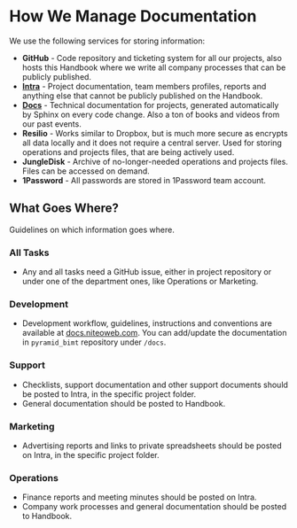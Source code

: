 # How We Manage Documentation

We use the following services for storing information:

- **GitHub** - Code repository and ticketing system for all our projects, also hosts this Handbook where we write all company processes that can be publicly published.
- **[Intra](https://intra.niteoweb.com)** - Project documentation, team members profiles, reports and anything else that cannot be publicly published on the Handbook.
- **[Docs](http://docs.niteoweb.com)** - Technical documentation for projects, generated automatically by Sphinx on every code change. Also a ton of books and videos from our past events.
- **Resilio** - Works similar to Dropbox, but is much more secure as encrypts all data locally and it does not require a central server. Used for storing operations and projects files, that are being actively used.
- **JungleDisk** - Archive of no-longer-needed operations and projects files. Files can be accessed on demand.
- **1Password** - All passwords are stored in 1Password team account.

## What Goes Where?

Guidelines on which information goes where.

### All Tasks

- Any and all tasks need a GitHub issue, either in project repository or under one of the department ones, like Operations or Marketing.

### Development

- Development workflow, guidelines, instructions and conventions are available at [docs.niteoweb.com](http://docs.niteoweb.com/pyramid_bimt/process.html). You can add/update the documentation in `pyramid_bimt` repository under `/docs`.

### Support

- Checklists, support documentation and other support documents should be posted to Intra, in the specific project folder.
- General documentation should be posted to Handbook.

### Marketing

- Advertising reports and links to private spreadsheets should be posted on Intra, in the specific project folder.

### Operations

- Finance reports and meeting minutes should be posted on Intra.
- Company work processes and general documentation should be posted to Handbook.
